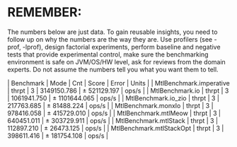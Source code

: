 # REMEMBER:

The numbers below are just data. To gain reusable insights, you need to follow up on
why the numbers are the way they are. Use profilers (see -prof, -lprof), design factorial
experiments, perform baseline and negative tests that provide experimental control, make sure
the benchmarking environment is safe on JVM/OS/HW level, ask for reviews from the domain experts.
Do not assume the numbers tell you what you want them to tell.

| Benchmark                 | Mode                       | Cnt            | Score       | Error         | Units |
| MtlBenchmark.imperative   | thrpt                      | 3              | 3149150.786 | ±  521129.197 | ops/s |
| MtlBenchmark.io           | thrpt                      | 3              | 1061941.750 | ± 1101644.065 | ops/s |
| MtlBenchmark.io_zio       | thrpt                      | 3              | 217763.685  | ±   81488.224 | ops/s |
| MtlBenchmark.monxIo       | thrpt                      | 3              | 978416.058  | ±  415729.010 | ops/s |
| MtlBenchmark.mtlMeow      | thrpt                      | 3              | 640451.011  | ±  303729.911 | ops/s |
| MtlBenchmark.mtlStack     | thrpt                      | 3              | 112897.210  | ±   26473.125 | ops/s |
| MtlBenchmark.mtlStackOpt | thrpt | 3   | 398611.416 | ±  181754.108 | ops/s |
